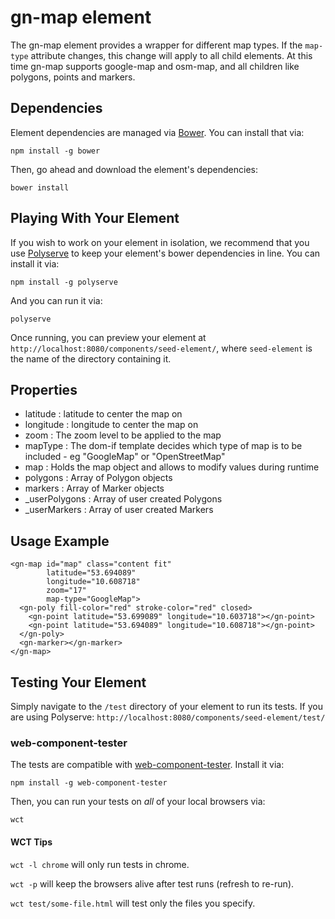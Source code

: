 # gn-map element

The gn-map element provides a wrapper for different map types. If the `map-type` attribute changes, this change will apply to all child elements. At this time gn-map supports google-map and osm-map, and all children like polygons, points and markers.


## Dependencies

Element dependencies are managed via [Bower](http://bower.io/). You can
install that via:

    npm install -g bower

Then, go ahead and download the element's dependencies:

    bower install


## Playing With Your Element

If you wish to work on your element in isolation, we recommend that you use
[Polyserve](https://github.com/PolymerLabs/polyserve) to keep your element's
bower dependencies in line. You can install it via:

    npm install -g polyserve

And you can run it via:

    polyserve

Once running, you can preview your element at
`http://localhost:8080/components/seed-element/`, where `seed-element` is the name of the directory containing it.


## Properties

- latitude : latitude to center the map on
- longitude : longitude to center the map on
- zoom : The zoom level to be applied to the map
- mapType : The dom-if template decides which type of map is to be included - eg "GoogleMap" or "OpenStreetMap"
- map : Holds the map object and allows to modify values during runtime
- polygons : Array of Polygon objects
- markers : Array of Marker objects
- _userPolygons : Array of user created Polygons
- _userMarkers : Array of user created Markers

## Usage Example

```
<gn-map id="map" class="content fit" 
        latitude="53.694089" 
        longitude="10.608718" 
        zoom="17" 
        map-type="GoogleMap">
  <gn-poly fill-color="red" stroke-color="red" closed>
    <gn-point latitude="53.699089" longitude="10.603718"></gn-point>
    <gn-point latitude="53.694089" longitude="10.608718"></gn-point>
  </gn-poly>
  <gn-marker></gn-marker>
</gn-map>
```

## Testing Your Element

Simply navigate to the `/test` directory of your element to run its tests. If
you are using Polyserve: `http://localhost:8080/components/seed-element/test/`

### web-component-tester

The tests are compatible with [web-component-tester](https://github.com/Polymer/web-component-tester).
Install it via:

    npm install -g web-component-tester

Then, you can run your tests on _all_ of your local browsers via:

    wct

#### WCT Tips

`wct -l chrome` will only run tests in chrome.

`wct -p` will keep the browsers alive after test runs (refresh to re-run).

`wct test/some-file.html` will test only the files you specify.
